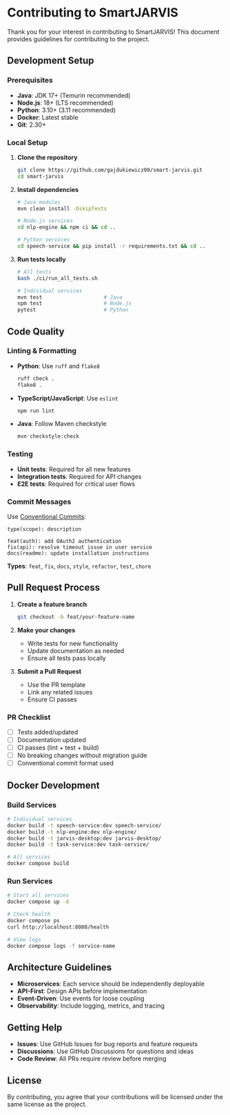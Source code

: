 # Contributing to SmartJARVIS

Thank you for your interest in contributing to SmartJARVIS! This document provides guidelines for contributing to the project.

## Development Setup

### Prerequisites
- **Java**: JDK 17+ (Temurin recommended)
- **Node.js**: 18+ (LTS recommended)
- **Python**: 3.10+ (3.11 recommended)
- **Docker**: Latest stable
- **Git**: 2.30+

### Local Setup

1. **Clone the repository**
   ```bash
   git clone https://github.com/gajdukiewicz00/smart-jarvis.git
   cd smart-jarvis
   ```

2. **Install dependencies**
   ```bash
   # Java modules
   mvn clean install -DskipTests
   
   # Node.js services
   cd nlp-engine && npm ci && cd ..
   
   # Python services
   cd speech-service && pip install -r requirements.txt && cd ..
   ```

3. **Run tests locally**
   ```bash
   # All tests
   bash ./ci/run_all_tests.sh
   
   # Individual services
   mvn test                    # Java
   npm test                    # Node.js
   pytest                      # Python
   ```

## Code Quality

### Linting & Formatting

- **Python**: Use `ruff` and `flake8`
  ```bash
  ruff check .
  flake8 .
  ```

- **TypeScript/JavaScript**: Use `eslint`
  ```bash
  npm run lint
  ```

- **Java**: Follow Maven checkstyle
  ```bash
  mvn checkstyle:check
  ```

### Testing

- **Unit tests**: Required for all new features
- **Integration tests**: Required for API changes
- **E2E tests**: Required for critical user flows

### Commit Messages

Use [Conventional Commits](https://www.conventionalcommits.org/):

```
type(scope): description

feat(auth): add OAuth2 authentication
fix(api): resolve timeout issue in user service
docs(readme): update installation instructions
```

**Types**: `feat`, `fix`, `docs`, `style`, `refactor`, `test`, `chore`

## Pull Request Process

1. **Create a feature branch**
   ```bash
   git checkout -b feat/your-feature-name
   ```

2. **Make your changes**
   - Write tests for new functionality
   - Update documentation as needed
   - Ensure all tests pass locally

3. **Submit a Pull Request**
   - Use the PR template
   - Link any related issues
   - Ensure CI passes

### PR Checklist

- [ ] Tests added/updated
- [ ] Documentation updated
- [ ] CI passes (lint + test + build)
- [ ] No breaking changes without migration guide
- [ ] Conventional commit format used

## Docker Development

### Build Services
```bash
# Individual services
docker build -t speech-service:dev speech-service/
docker build -t nlp-engine:dev nlp-engine/
docker build -t jarvis-desktop:dev jarvis-desktop/
docker build -t task-service:dev task-service/

# All services
docker compose build
```

### Run Services
```bash
# Start all services
docker compose up -d

# Check health
docker compose ps
curl http://localhost:8080/health

# View logs
docker compose logs -f service-name
```

## Architecture Guidelines

- **Microservices**: Each service should be independently deployable
- **API-First**: Design APIs before implementation
- **Event-Driven**: Use events for loose coupling
- **Observability**: Include logging, metrics, and tracing

## Getting Help

- **Issues**: Use GitHub Issues for bug reports and feature requests
- **Discussions**: Use GitHub Discussions for questions and ideas
- **Code Review**: All PRs require review before merging

## License

By contributing, you agree that your contributions will be licensed under the same license as the project.
